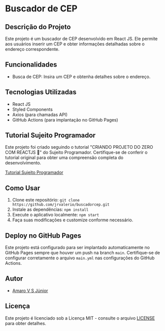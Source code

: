 # Buscador de CEP

## Descrição do Projeto

Este projeto é um buscador de CEP desenvolvido em React JS. Ele permite aos usuários inserir um CEP e obter informações detalhadas sobre o endereço correspondente.

## Funcionalidades

- Busca de CEP: Insira um CEP e obtenha detalhes sobre o endereço.

## Tecnologias Utilizadas

- React JS
- Styled Components
- Axios (para chamadas API)
- GitHub Actions (para implantação no GitHub Pages)

## Tutorial Sujeito Programador

Este projeto foi criado seguindo o tutorial "CRIANDO PROJETO DO ZERO COM REACTJS 🚀" do Sujeito Programador. Certifique-se de conferir o tutorial original para obter uma compreensão completa do desenvolvimento.

[Tutorial Sujeito Programador](https://www.youtube.com/watch?v=oy4cbqE1_qc)

## Como Usar

1. Clone este repositório: `git clone https://github.com/jrvalerio/buscadorcep.git`
2. Instale as dependências: `npm install`
3. Execute o aplicativo localmente: `npm start`
4. Faça suas modificações e customize conforme necessário.

## Deploy no GitHub Pages

Este projeto está configurado para ser implantado automaticamente no GitHub Pages sempre que houver um push na branch `main`. Certifique-se de configurar corretamente o arquivo `main.yml` nas configurações do GitHub Actions.

## Autor

- [Amaro V S Júnior](https://github.com/jrvalerio)

## Licença

Este projeto é licenciado sob a Licença MIT - consulte o arquivo [LICENSE](LICENSE) para obter detalhes.
